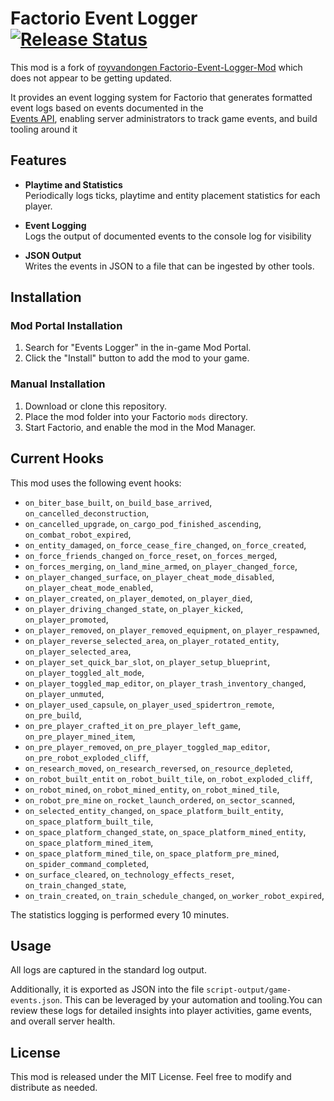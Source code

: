 # Factorio Event Logger [![Release Status](https://github.com/Ralnoc/events-logger/actions/workflows/build-release.yml/badge.svg)](https://github.com/Ralnoc/events-logger/actions/workflows/build-release.yml)

This mod is a fork of [royvandongen Factorio-Event-Logger-Mod](https://github.com/royvandongen/Factorio-Event-Logger-Mod) which does not appear to be getting updated. 

It provides an event logging system for Factorio that generates formatted event logs based on events documented in the  
[Events API](https://lua-api.factorio.com/latest/events.html), enabling server administrators to track game events, and build tooling around it

## Features

- **Playtime and Statistics**  
  Periodically logs ticks, playtime and entity placement statistics for each player.

- **Event Logging**  
  Logs the output of documented events to the console log for visibility

- **JSON Output**  
  Writes the events in JSON to a file that can be ingested by other tools.

## Installation

### Mod Portal Installation
1. Search for "Events Logger" in the in-game Mod Portal.
2. Click the "Install" button to add the mod to your game.

### Manual Installation
1. Download or clone this repository.
2. Place the mod folder into your Factorio `mods` directory.
3. Start Factorio, and enable the mod in the Mod Manager.

## Current Hooks

This mod uses the following event hooks:

- `on_biter_base_built`, `on_build_base_arrived`, `on_cancelled_deconstruction`,
- `on_cancelled_upgrade`, `on_cargo_pod_finished_ascending`, `on_combat_robot_expired`,
- `on_entity_damaged`, `on_force_cease_fire_changed`, `on_force_created`,
- `on_force_friends_changed` `on_force_reset`, `on_forces_merged`,
- `on_forces_merging`, `on_land_mine_armed`, `on_player_changed_force`,
- `on_player_changed_surface`, `on_player_cheat_mode_disabled`, `on_player_cheat_mode_enabled`,
- `on_player_created`, `on_player_demoted`, `on_player_died`,
- `on_player_driving_changed_state`, `on_player_kicked`, `on_player_promoted`,
- `on_player_removed`, `on_player_removed_equipment`, `on_player_respawned`,
- `on_player_reverse_selected_area`, `on_player_rotated_entity`, `on_player_selected_area`,
- `on_player_set_quick_bar_slot`, `on_player_setup_blueprint`, `on_player_toggled_alt_mode`,
- `on_player_toggled_map_editor`, `on_player_trash_inventory_changed`, `on_player_unmuted`,
- `on_player_used_capsule`, `on_player_used_spidertron_remote`, `on_pre_build`,
- `on_pre_player_crafted_it` `on_pre_player_left_game`, `on_pre_player_mined_item`,
- `on_pre_player_removed`, `on_pre_player_toggled_map_editor`, `on_pre_robot_exploded_cliff`,
- `on_research_moved`, `on_research_reversed`, `on_resource_depleted`,
- `on_robot_built_entit` `on_robot_built_tile`, `on_robot_exploded_cliff`,
- `on_robot_mined`, `on_robot_mined_entity`, `on_robot_mined_tile`,
- `on_robot_pre_mine` `on_rocket_launch_ordered`, `on_sector_scanned`,
- `on_selected_entity_changed`, `on_space_platform_built_entity`, `on_space_platform_built_tile`,
- `on_space_platform_changed_state`, `on_space_platform_mined_entity`, `on_space_platform_mined_item`,
- `on_space_platform_mined_tile`, `on_space_platform_pre_mined`, `on_spider_command_completed`,
- `on_surface_cleared`, `on_technology_effects_reset`, `on_train_changed_state`,
- `on_train_created`, `on_train_schedule_changed`, `on_worker_robot_expired`,

The statistics logging is performed every 10 minutes.

## Usage

All logs are captured in the standard log output. 

Additionally, it is exported as JSON into the file `script-output/game-events.json`. This can be leveraged by your 
automation and tooling.You can review these logs for detailed insights into player activities, game events, and 
overall server health.

## License

This mod is released under the MIT License. Feel free to modify and distribute as needed.
